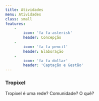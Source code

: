 ```yaml
---
title: Atividades
menu: Atividades
class: small
features:
    -
        icon: 'fa fa-asterisk'
        header: Concepção
    -
        icon: 'fa fa-pencil'
        header: Elaboração
    -
        icon: 'fa fa-dollar'
        header: 'Captação e Gestão'
---
```


### Tropixel

Tropixel é uma rede? Comunidade? O quê?